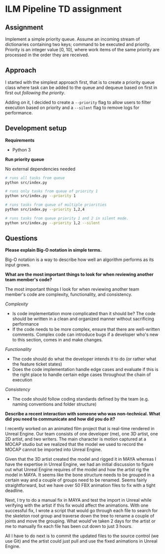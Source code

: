 # ILM Pipeline TD assignment

## Assignment

Implement a simple priority queue. Assume an incoming stream of dictionaries containing two keys; command to be executed and priority. Priority is an integer value [0, 10], where work items of the same priority are processed in the order they are received.

## Approach

I started with the simplest approach first, that is to create a priority queue class where task can be added to the queue and dequeue based on first in first out *following the priority*.

Adding on it, I decided to create a `--priority` flag to allow users to filter execution based on priority and a `--silent` flag to remove logs for performance.

## Development setup

**Requirements**

- Python 3

**Run priority queue**

No external dependencies needed

```bash
# runs all tasks from queue
python src/index.py

# runs only tasks from queue of priority 1
python src/index.py --priority 1

# runs tasks from queue of multiple priorities
python src/index.py --priority 1,2,4

# runs tasks from queue priority 1 and 2 in silent mode.
python src/index.py --priority 1,2 --silent
```

## Questions

**Please explain Big-O notation in simple terms.**

Big-O notation is a way to describe how well an algorithm performs as its input grows.

**What are the most important things to look for when reviewing another team member's code?**

The most important things I look for when reviewing another team member's code are complexity, functionality, and consistency.

*Complexity*
- Is code implementation more complicated than it should be? The code should be written in a clean and organized manner without sacrificing performance
- If the code needs to be more complex, ensure that there are well-written comments. Complex code can introduce bugs if a developer who's new to this section, comes in and make changes.

*Functionality*
- The code should do what the developer intends it to do (or rather what the feature ticket states)
- Does the code implementation handle edge cases and evaluate if this is the right place to handle certain edge cases throughout the chain of execution

*Consistency*
- The code should follow coding standards defined by the team (e.g. naming conventions and folder structure)

**Describe a recent interaction with someone who was non-technical. What did you need to communicate and how did you do it?**

I recently worked on an animated film project that is real-time rendered in Unreal Engine. Our team consists of one developer (me), one 3D artist, one 2D artist, and two writers. The main character is motion captured at a MOCAP studio but we realized that the model we used to record the MOCAP cannot be imported into Unreal Engine.

Given that the 3D artist created the model and rigged it in MAYA whereas I have the expertise in Unreal Engine, we had an initial discussion to figure out what Unreal Engine requires of the model and how the artist rig the model in MAYA. It seems like the bone structure needs to be grouped in a certain way and a couple of groups need to be renamed. Seems fairly straightforward, but we have over 50 FBX animation files to fix with a tight deadline.

Next, I try to do a manual fix in MAYA and test the import in Unreal while verifying with the artist if this fix would affect the animations. With one successful fix, I wrote a script that would go through each file to search for the skeleton root group and traverse down the tree to rename a couple of joints and move the grouping. What would've taken 2 days for the artist or me to manually fix each file has been cut down to just 3 hours.

All I have to do next is to commit the updated files to the source control (we use Git) and the artist could just pull and use the fixed animations in Unreal Engine.
